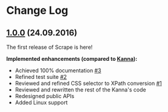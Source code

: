 # Change Log

## [1.0.0](https://github.com/SJTBA/Scrape/tree/1.0.0) (24.09.2016)

The first release of Scrape is here!

**Implemented enhancements (compared to [Kanna](https://github.com/tid-kijyun/Kanna)):**

- Achieved 100% documentation [\#3](https://github.com/SJTBA/Scrape/issues/3)
- Refined test suite [\#2](https://github.com/SJTBA/Scrape/issues/2)
- Reviewed and refined CSS selector to XPath conversion [\#1](https://github.com/SJTBA/Scrape/issues/1)
- Reviewed and rewritten the rest of the Kanna's code
- Redesigned public APIs
- Added Linux support